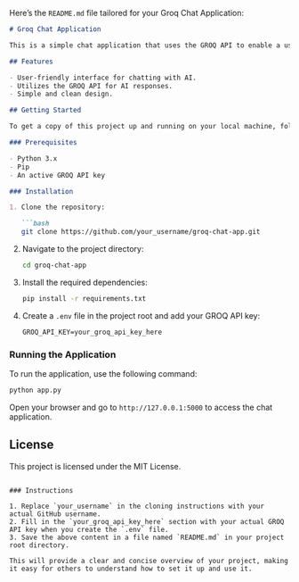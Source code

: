 Here’s the `README.md` file tailored for your Groq Chat Application:

```markdown
# Groq Chat Application

This is a simple chat application that uses the GROQ API to enable a user to chat with an AI model. The application is built using Python's Flask framework for the backend and HTML/CSS for the frontend.

## Features

- User-friendly interface for chatting with AI.
- Utilizes the GROQ API for AI responses.
- Simple and clean design.

## Getting Started

To get a copy of this project up and running on your local machine, follow these steps:

### Prerequisites

- Python 3.x
- Pip
- An active GROQ API key

### Installation

1. Clone the repository:

   ```bash
   git clone https://github.com/your_username/groq-chat-app.git
   ```

2. Navigate to the project directory:

   ```bash
   cd groq-chat-app
   ```

3. Install the required dependencies:

   ```bash
   pip install -r requirements.txt
   ```

4. Create a `.env` file in the project root and add your GROQ API key:

   ```plaintext
   GROQ_API_KEY=your_groq_api_key_here
   ```

### Running the Application

To run the application, use the following command:

```bash
python app.py
```

Open your browser and go to `http://127.0.0.1:5000` to access the chat application.

## License

This project is licensed under the MIT License.
```

### Instructions

1. Replace `your_username` in the cloning instructions with your actual GitHub username.
2. Fill in the `your_groq_api_key_here` section with your actual GROQ API key when you create the `.env` file.
3. Save the above content in a file named `README.md` in your project root directory.

This will provide a clear and concise overview of your project, making it easy for others to understand how to set it up and use it.
